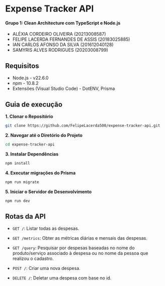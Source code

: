 # Expense Tracker API

#### Grupo 1: Clean Architecture com TypeScript e Node.js

- ALÉXIA CORDEIRO OLIVEIRA (20213008587)
- FELIPE LACERDA FERNANDES DE ASSIS (20183025885)
- IAN CARLOS AFONSO DA SILVA (201612040128)
- SAMYRIS ALVES RODRIGUES (20203008799)

## Requisitos

- Node.js - v22.6.0
- npm - 10.8.2
- Extensões (Visual Studio Code) - DotENV, Prisma

## Guia de execução

**1. Clonar o Repositório**

```bash
git clone https://github.com/FelipeLacerda500/expense-tracker-api.git
```

**2. Navegar até o Diretório do Projeto**

```bash
cd expense-tracker-api
```

**3. Instalar Dependências**

```bash
npm install
```

**4. Executar migrações do Prisma**

```bash
npm run migrate
```

**5. Iniciar o Servidor de Desenvolvimento**

```bash
npm run dev
```

## Rotas da API

- `GET /`: Listar todas as despesas.

- `GET /metrics`: Obter as métricas diárias e mensais das despesas.

- `GET /query`: Pesquisar por despesas baseadas no nome do produto/serviço associado à despesa ou no nome da pessoa que realizou o cadastro.

- `POST /`: Criar uma nova despesa.

- `DELETE /`: Deletar uma despesa com base no id.
